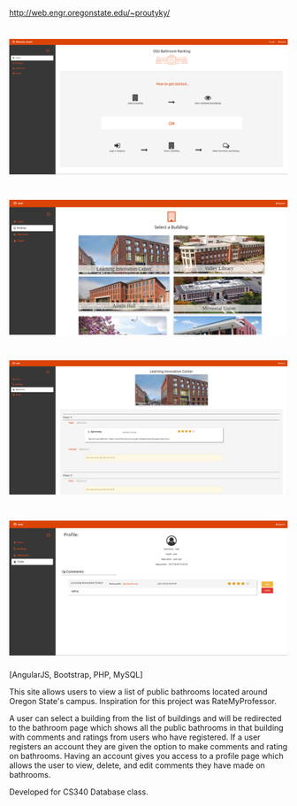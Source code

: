 http://web.engr.oregonstate.edu/~proutyky/

# ![OSU Bathroom Ranking - Home Page](img/screenshot.png)
# ![OSU Bathroom Ranking - Building Page](img/buildingpage.png)
# ![OSU Bathroom Ranking - Bathroom Page](img/bathroompage.png)
# ![OSU Bathroom Ranking - Profile Page](img/profilepage.png)

[AngularJS, Bootstrap, PHP, MySQL]

This site allows users to view a list of public bathrooms located around Oregon State's campus. Inspiration for this project was RateMyProfessor. 

A user can select a building from the list of buildings and will be redirected to the bathroom page which shows all the public bathrooms in that building with comments and ratings from users who have registered. If a user registers an account they are given the option to make comments and rating on bathrooms. Having an account gives you access to a profile page which allows the user to view, delete, and edit comments they have made on bathrooms.

Developed for CS340 Database class.
